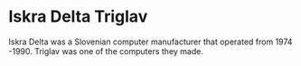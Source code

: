# Iskra Delta Triglav
Iskra Delta was a Slovenian computer manufacturer that operated from 1974 -1990. Triglav was one of the computers they made.
